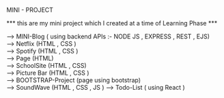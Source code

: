 MINI - PROJECT 

*** this are my mini project which I created at a time of Learning Phase  ***

--> MINI-Blog ( using backend APIs :- NODE JS , EXPRESS , REST , EJS)                 
--> Netflix (HTML , CSS )                                                       
--> Spotify (HTML , CSS )                                                       
--> Page  (HTML)                                                             
--> SchoolSite (HTML , CSS)                                          
--> Picture Bar (HTML , CSS )                                        
--> BOOTSTRAP-Project (page using bootstrap)                                      
--> SoundWave (HTML , CSS , JS ) 
--> Todo-List ( using React )

